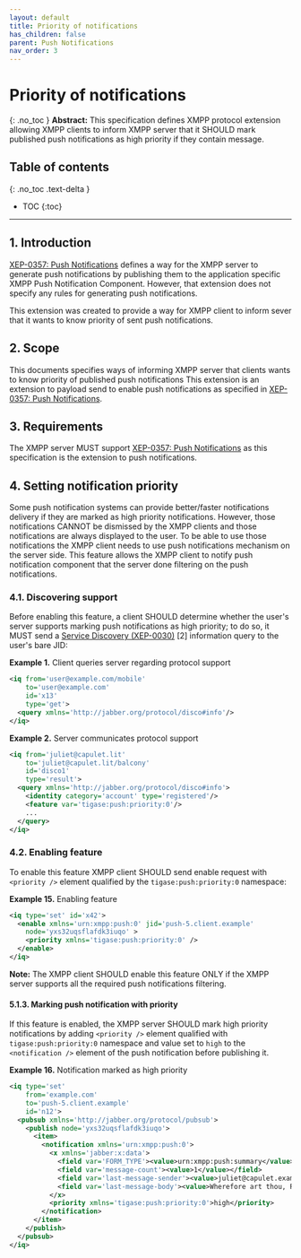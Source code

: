```yaml
---
layout: default
title: Priority of notifications
has_children: false
parent: Push Notifications
nav_order: 3
---
```


# Priority of notifications
{: .no_toc }
**Abstract:** This specification defines XMPP protocol extension allowing XMPP clients to inform XMPP server that it SHOULD mark published push notifications as high priority if they contain message.

## Table of contents
{: .no_toc .text-delta }

- TOC
{:toc}
---

## 1. Introduction
[XEP-0357: Push Notifications](https://xmpp.org/extensions/xep-0357.html) defines a way for the XMPP server to generate push notifications by publishing them to the application specific XMPP Push Notification Component. However, that extension does not specify any rules for generating push notifications.

This extension was created to provide a way for XMPP client to inform sever that it wants to know priority of sent push notifications.

## 2. Scope
This documents specifies ways of informing XMPP server that clients wants to know priority of published push notifications This extension is an extension to payload send to enable push notifications as specified in [XEP-0357: Push Notifications](https://xmpp.org/extensions/xep-0357.html).

## 3. Requirements
The XMPP server MUST support [XEP-0357: Push Notifications](https://xmpp.org/extensions/xep-0357.html) as this specification is the extension to push notifications.

## 4. Setting notification priority
Some push notification systems can provide better/faster notifications delivery if they are marked as high priority notifications. However, those notifications CANNOT be dismissed by the XMPP clients and those notifications are always displayed to the user. To be able to use those notifications the XMPP client needs to use push notifications mechanism on the server side. This feature allows the XMPP client to notify push notification component that the server done filtering on the push notifications.

### 4.1. Discovering support
Before enabling this feature, a client SHOULD determine whether the user's server supports marking push notifications as high priority; to do so, it MUST send a  [Service Discovery (XEP-0030)](https://xmpp.org/extensions/xep-0030.html)  [2] information query to the user's bare JID:

**Example 1.** Client queries server regarding protocol support
````xml
<iq from='user@example.com/mobile'
    to='user@example.com'
    id='x13'
    type='get'>
  <query xmlns='http://jabber.org/protocol/disco#info'/>
</iq>
````

**Example 2.** Server communicates protocol support
````xml
<iq from='juliet@capulet.lit'
    to='juliet@capulet.lit/balcony'
    id='disco1'
    type='result'>
  <query xmlns='http://jabber.org/protocol/disco#info'>
    <identity category='account' type='registered'/>
    <feature var='tigase:push:priority:0'/>
    ...
  </query>
</iq>
````

### 4.2. Enabling feature
To enable this feature XMPP client SHOULD send enable request with `<priority />` element qualified by the `tigase:push:priority:0` namespace:

**Example 15.** Enabling feature
````xml
<iq type='set' id='x42'>
  <enable xmlns='urn:xmpp:push:0' jid='push-5.client.example'
    node='yxs32uqsflafdk3iuqo' >
    <priority xmlns='tigase:push:priority:0' />
  </enable>
</iq>
````

**Note:** The XMPP client SHOULD enable this feature ONLY if the XMPP server supports all the required push notifications filtering.

#### 5.1.3. Marking push notification with priority
If this feature is enabled, the XMPP server SHOULD mark high priority notifications by adding `<priority />` element qualified with `tigase:push:priority:0` namespace and value set to `high` to the `<notification />` element of the push notification before publishing it.

**Example 16.** Notification marked as high priority
````xml
<iq type='set'
    from='example.com'
    to='push-5.client.example'
    id='n12'>
  <pubsub xmlns='http://jabber.org/protocol/pubsub'>
    <publish node='yxs32uqsflafdk3iuqo'>
      <item>
        <notification xmlns='urn:xmpp:push:0'>
          <x xmlns='jabber:x:data'>
            <field var='FORM_TYPE'><value>urn:xmpp:push:summary</value></field>
            <field var='message-count'><value>1</value></field>
            <field var='last-message-sender'><value>juliet@capulet.example/balcony</value></field>
            <field var='last-message-body'><value>Wherefore art thou, Romeo?</value></field>
          </x>
          <priority xmlns='tigase:push:priority:0'>high</priority>
        </notification>
      </item>
    </publish>
  </pubsub>
</iq>
````
